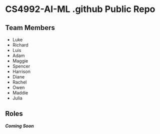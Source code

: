 # CS4992-AI-ML .github Public Repo

## Team Members
- Luke
- Richard
- Luis
- Adam
- Maggie
- Spencer
- Harrison
- Diane
- Rachel
- Owen
- Maddie
- Julia

## Roles
***Coming Soon***

